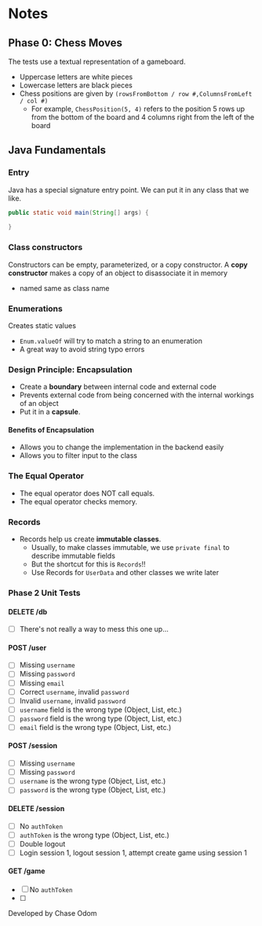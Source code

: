 # Notes

## Phase 0: Chess Moves

The tests use a textual representation of a gameboard.

- Uppercase letters are white pieces
- Lowercase letters are black pieces
- Chess positions are given by `(rowsFromBottom / row #,ColumnsFromLeft / col #)`
  - For example, `ChessPosition(5, 4)` refers to the position 5 rows up from the bottom of the board and 4 columns right from the left of the board

## Java Fundamentals

### Entry

Java has a special signature entry point. We can put it in any class that we like.
```java
public static void main(String[] args) {
    
}
```

### Class constructors

Constructors can be empty, parameterized, or a copy constructor. A **copy constructor** makes a copy of an object to disassociate it in memory

- named same as class name

### Enumerations

Creates static values
- `Enum.valueOf` will try to match a string to an enumeration
- A great way to avoid string typo errors

### Design Principle: Encapsulation

- Create a **boundary** between internal code and external code
- Prevents external code from being concerned with the internal workings of an object
- Put it in a **capsule**.

#### Benefits of Encapsulation

- Allows you to change the implementation in the backend easily
- Allows you to filter input to the class

### The Equal Operator

- The equal operator does NOT call equals.
- The equal operator checks memory.

### Records

- Records help us create **immutable classes**.
  - Usually, to make classes immutable, we use `private final` to describe immutable fields
  - But the shortcut for this is `Records`!!
  - Use Records for `UserData` and other classes we write later

### Phase 2 Unit Tests

#### DELETE /db

- [ ] There's not really a way to mess this one up...

#### POST /user

- [ ] Missing `username`
- [ ] Missing `password`
- [ ] Missing `email`
- [ ] Correct `username`, invalid `password`
- [ ] Invalid `username`, invalid `password`
- [ ] `username` field is the wrong type (Object, List, etc.)
- [ ] `password` field is the wrong type (Object, List, etc.)
- [ ] `email` field is the wrong type (Object, List, etc.)

#### POST /session

- [ ] Missing `username`
- [ ] Missing `password`
- [ ] `username` is the wrong type (Object, List, etc.)
- [ ] `password` is the wrong type (Object, List, etc.)

#### DELETE /session

- [ ] No `authToken`
- [ ] `authToken` is the wrong type (Object, List, etc.)
- [ ] Double logout
- [ ] Login session 1, logout session 1, attempt create game using session 1

#### GET /game

- [ ] No `authToken`
- [ ]

Developed by Chase Odom
